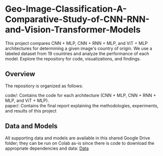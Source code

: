 # Geo-Image-Classification-A-Comparative-Study-of-CNN-RNN-and-Vision-Transformer-Models
 This project compares CNN + MLP, CNN + RNN + MLP, and ViT + MLP architectures for determining a given image's country of origin. We use a labeled dataset from 19 countries and analyze the performance of each model. Explore the repository for code, visualizations, and findings.

## Overview
The repository is organized as follows:

code/: Contains the code for each architecture (CNN + MLP, CNN + RNN + MLP, and ViT + MLP).               
paper/: Contains the final report explaining the methodologies, experiments, and results of this project

## Data and Models
All supporting data and models are available in this shared Google Drive folder; they can be run on Colab as-is since there is code to download the appropriate dependencies and data: [Data](https://drive.google.com/drive/folders/1gZXBbljkFpQC2NJNcN7riYN4mtx6ZpFR)
